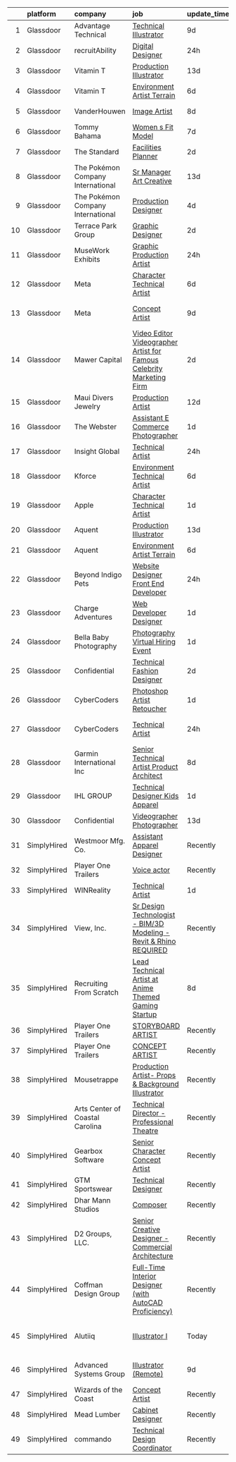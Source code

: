 

|    | platform    | company                           | job                                                                                                                                                                                                                                                                                                                                                                                                                                                                                                                                                                                                                                                                                                                                                                                                                                                                                                                                                                                                                                                                                                                                                                                                                                                                                                                                                                                                                                                            | update_time   | location                       |
|---:|:------------|:----------------------------------|:---------------------------------------------------------------------------------------------------------------------------------------------------------------------------------------------------------------------------------------------------------------------------------------------------------------------------------------------------------------------------------------------------------------------------------------------------------------------------------------------------------------------------------------------------------------------------------------------------------------------------------------------------------------------------------------------------------------------------------------------------------------------------------------------------------------------------------------------------------------------------------------------------------------------------------------------------------------------------------------------------------------------------------------------------------------------------------------------------------------------------------------------------------------------------------------------------------------------------------------------------------------------------------------------------------------------------------------------------------------------------------------------------------------------------------------------------------------|:--------------|:-------------------------------|
|  1 | Glassdoor   | Advantage Technical               | [Technical Illustrator](https://www.glassdoor.com/partner/jobListing.htm?pos=115&ao=1110586&s=58&guid=00000182afb9c750b3ccd17487e01146&src=GD_JOB_AD&t=SR&vt=w&ea=1&cs=1_1db2a147&cb=1660805564720&jobListingId=1008060519712&cpc=7AD1D84939BBEEF3&jrtk=3-0-1ganrjhrlkujn801-1ganrjhs2g2d7800-92a35f20f136349a--6NYlbfkN0CQRQ3eiV4YWjrRS1ho7HVQ9JO8v6Fb3eU0yDOJbdOiEguntuRlpE4-_N6DYLNj-GrLRP5FYL-aNzagPvIYxyRsnB_9dzeqVd7S3AAeM0Tn7lwMIUWEoREOg6C_e6cv3q0cTiXRoZgR9Db9nqC-PcNEtAnvPp3I_DXS4Wt3NklPk7rZOfJDOjOOuHVxsRrsq9XPlp40mOOhkbklLTzjcQkcstO-7Lldijcgcw46KkK2ZqrqcEbQKeUAo33zcctr9TFcMy8FBdH9mSzQ1SzOGxNta9oI5tMWoKgSrBy7ZS811SH8FgW48SLcPfi_yOANrLzdXWmtfKvy-bOYvegSgTaZC4ZF2Wt17KUzb9GZ6r_DHmte1jIbtgqIyvgqFGL0cs9jw0M4G-Xd_vRx7uRJmY_hwcYI0ToYXfFUFDE0ODpAkAiR4__zUj6bTSSmsEI4EYU03bRwjGND0z1waf6SBocnozqwL3x1DUmsAybOrsizpeApSMn_Z5Ftxa7IPv_6ntrY_96IiFwmiprzaFqn-FTEq3tfTxnVc1UlPIpUREvlMttLa8GDnHIRJSpXHdjHF34%3D)                                                                                                                                                                                                                                                                                                                                                                                                                                                                                                                                 | 9d            | Sterling Heights, MI           |
|  2 | Glassdoor   | recruitAbility                    | [Digital Designer](https://www.glassdoor.com/partner/jobListing.htm?pos=124&ao=1110586&s=58&guid=00000182afb9c750b3ccd17487e01146&src=GD_JOB_AD&t=SR&vt=w&ea=1&cs=1_41ce6c7b&cb=1660805564722&jobListingId=1008076562192&cpc=59DEFF8D475298C3&jrtk=3-0-1ganrjhrlkujn801-1ganrjhs2g2d7800-84f7aba4a536d701--6NYlbfkN0CGG9KWCDlpnNsyBDyIiP_Q0811kl3MMa1wmNp0I1WtkTaTZU1gJWaiKEGe9oYuZ3B6YAoH_Bgr2TD3KjgDmiHUOhKiKP4NWpcFQBTraWpSjZqfkSRyLtUPyu-Aqai5mIQd7y0kWZVt_6ww7vSofiA2oQj8SlSMptj0ggTaq51RLEh50rfiPSDOFe5oJ5_cUNwr7GIGDCTvhhkkTb04vTYZjfgjMRBXv8tTlQoON2NyxHhRtPYHa37SHsFHmP9OmcMGyv1QyUFpanZBAyg8UbqKtYUWOIBqdWShKMf7iI7HRM52hVZMrYCR8x1YgKVFlmPWuELJWn0wU07F31O7HIp4JnNY1O1s6PCQPwoFPtirQQ_UaNF4dadTRjIsO6JD0RTAvhssILSFv11QVleowggPzkkfm-nicNGoVIxt9WnAV6qb9aEiSYzqQ7fpEwfxEEkB5BhFjHq4pUBlu96Qylsx3yMpSOChNrOvDqS55w6u0tf9Xse11CZmIqE6dUIS3q2UndQ_54_9iK1gx2oTzYwv)                                                                                                                                                                                                                                                                                                                                                                                                                                                                                                                                                                                    | 24h           | Leander, TX                    |
|  3 | Glassdoor   | Vitamin T                         | [Production Illustrator](https://www.glassdoor.com/partner/jobListing.htm?pos=130&ao=1110586&s=58&guid=00000182afb9c750b3ccd17487e01146&src=GD_JOB_AD&t=SR&vt=w&cs=1_1ffa5fdd&cb=1660805564722&jobListingId=1008053885818&cpc=47CFDC01B3F81FAC&jrtk=3-0-1ganrjhrlkujn801-1ganrjhs2g2d7800-1215b7c26f4f83ad--6NYlbfkN0DMrcEu7yrtATojKJA7cEzGQ3FdRGWLh0CZQInL4ECGI6k5tN82kdM0cJmh4vC7GgjYaxcGHa2DUeUKrUAteO5nIAh7vvbOy8ai-o2owrvbfBC6SB_xq24cMV1SaVM7IfE_ERDpkMd-kcqJXeNjyIlmvkIC3aT2ux2BAF0ywDllE4R97B690mWioYBNvtjcp5q3bcInb5S1fdKgUJcXPRXMioUWYJTLhqoB_zIIru8EE7M1Nm3elWqX4qUS04jHEKIU3EuM9Wcn6UYUwQaRCPyECWOSP-N7LqYTfjxdu-8qPOusTGFMSFJL-7v7O8HrGH9I9dxFIwFYwGGC0wqvEiH7GKAlf4G8iVHSkzE8g1dS8VG7vmDnp1C9LhqiZp80j4XA_CVTj1y-Yg_IaJJb9fIpOhfnD78nv1RgP7zZpWFQUq-b27Uj-qLKsHE2LneAWmTdOcqgAIyzYHxZ0Il7DMMG-JmsbZTE8n14ZijS9un1Gg%3D%3D)                                                                                                                                                                                                                                                                                                                                                                                                                                                                                                                                                                                                                       | 13d           | Austin, TX                     |
|  4 | Glassdoor   | Vitamin T                         | [Environment Artist   Terrain](https://www.glassdoor.com/partner/jobListing.htm?pos=125&ao=1110586&s=58&guid=00000182afb9c750b3ccd17487e01146&src=GD_JOB_AD&t=SR&vt=w&cs=1_9cd393dc&cb=1660805564721&jobListingId=1008067438893&cpc=334ABAF5D42DC775&jrtk=3-0-1ganrjhrlkujn801-1ganrjhs2g2d7800-1090fef158fb57f1--6NYlbfkN0DMrcEu7yrtATojKJA7cEzGQ3FdRGWLh0CZQInL4ECGI6k5tN82kdM0OKoro5eXmjqX99AmRX3YwwRezbncztIBG92GImVMhF0kLuE6Iz9nbEFYtMGP5IiK8CTKIKL5VmRMXC5gGZw09IRX0wHpNADziMQatDBCwmzHXyYdU8aQ5hwM_NAmFuX4xvF1-GAL9aWlCEpvPNqrdF5F4N0IIsPXgUJoKoCmKczEQn9Ed6HQxC6Q1rOmsh9_jyo_OTsKqdkqB3ZDXV86JG43m9C0aC2-uD_JLMMa8w0gXPA_vUfmfGx8oTxYIGS6C8FfKm9eUoS3NVU9WyDgV5xFwWLefd2oxG3aannuyzqwC2t3aPbx4Gw79H3S2ivLglf5vgdOgEJy0fz2uBaVRk5dj47wKp0UG2-R8LONphSq1C1UobHgrC8qyG2ZpKYxcHOiEYkgDYFIWRfffX83Xw7mg_D45ymqVufVkl05KCs%3D)                                                                                                                                                                                                                                                                                                                                                                                                                                                                                                                                                                                                                               | 6d            | Remote                         |
|  5 | Glassdoor   | VanderHouwen                      | [Image Artist](https://www.glassdoor.com/partner/jobListing.htm?pos=128&ao=1110586&s=58&guid=00000182afb9c750b3ccd17487e01146&src=GD_JOB_AD&t=SR&vt=w&ea=1&cs=1_19440cf3&cb=1660805564722&jobListingId=1008063541301&cpc=AC285F3A3ECA6BB0&jrtk=3-0-1ganrjhrlkujn801-1ganrjhs2g2d7800-44ae0a4fbbd41e73--6NYlbfkN0DwTFf1i8tHxx5w6n6Gg6g51G1v2moTctKTWRheSvOoBGoYbE61eXaI4p99TMVe5-Yx3QNbUfuByV1ln80uuMozBmYU69iiyMjPcC1KxlYCv165LxjaZAepi6fVCyyhQ86_ltv3q2XZSJkGepgNHRKU40Yl3-bNcszTtaTb_jhKeymm2vIbwUGyEzfFe0D2spKTXe99cmLI_pOAsCx2dUrDiD1t-c5n-RP1Yh4zu0Nu-U0yNDcMZCPIfuh4qKKvBeP1WA6F8BG_ael9Rt-Cbb02qDqKgGx317PJs4wf4DjE_vp0ZuuH6_dGpz4jwStBHVLL5A2_GOCI4xKqMIl6VEQ4Th5gSYibFBjJ2Nh9s71ek3HrFH26Cv6vPygkw8jlk-F6sDmy2jWdhsKlQ6qS7v-ZmE-eoQrXg8Mk4oTpg5lyL9YwlqsdHWMzffDpbemzM0o_vRmBN9mibug47k-udEYtUvHs-KaBv958S7M-7IKnh11ynDymWQ7bHIUblmYrT14%3D)                                                                                                                                                                                                                                                                                                                                                                                                                                                                                                                                                                                                          | 8d            | Beaverton, OR                  |
|  6 | Glassdoor   | Tommy Bahama                      | [Women s Fit Model](https://www.glassdoor.com/partner/jobListing.htm?pos=113&ao=1110586&s=58&guid=00000182afb9c750b3ccd17487e01146&src=GD_JOB_AD&t=SR&vt=w&ea=1&cs=1_784b74a6&cb=1660805564720&jobListingId=1008065043201&cpc=6FC5BA77C9A4CD78&jrtk=3-0-1ganrjhrlkujn801-1ganrjhs2g2d7800-992f4c63e4e2a3a1--6NYlbfkN0D_0J8LWFla8zJ9doFfAnwErLHU3tLe83KczdaS8_YNc_tlmaTt2yrTJuwPhTklODtQl3l_rnZOabu1xA8SddLe8CXEM-el93fo0f6ZDpKfei5md46jKP353nxpTZI8ZGXB1bA8Arr2diOuSwNFNnj9r-6WER9DDtcI-q_gT0DuKnQ4ER9LXEsFOgd7vf-e07a8hCk2dqPIqJEBlIfnitbugFR7Hdb1Hv9wADwVKVcYdoj8HfKSO-HIVuNjZHCugkogsh5KL0DdkPsZ0GfYxFO40sBpbKvs6j4OaLIBHsiKW-bo_99DhEYjw6Kkrw50UnfEXTPuCvkxa9KOk6fANvPmfPCvuexEOZdzKdwAEJEGC_GiyIrpO3wtraDlw88ksrgcxv25cKLUjPdyytuD2HTVxFCNFIv2eGUHPHeVUa5EpX948rzMj02MjeLg5a4MWVK1n7FjYkM57uA1hejLuSQS9JWuakDUFZ4A9NSO5OiAGOhaQynvIZwolLViQeKXN-Y%3D)                                                                                                                                                                                                                                                                                                                                                                                                                                                                                                                                                                                                     | 7d            | Seattle, WA                    |
|  7 | Glassdoor   | The Standard                      | [Facilities Planner](https://www.glassdoor.com/partner/jobListing.htm?pos=122&ao=1110586&s=58&guid=00000182afb9c750b3ccd17487e01146&src=GD_JOB_AD&t=SR&vt=w&cs=1_c8861b61&cb=1660805564721&jobListingId=1008071906824&cpc=D2F1DE17EE1F43B9&jrtk=3-0-1ganrjhrlkujn801-1ganrjhs2g2d7800-f2eed2734ce5ce77--6NYlbfkN0ByLrdjA5q4Tza4N3tDxVF--PWorpYbC7e2eiK_E0Dvo2DuiM1bW3sLPtDzOsNkQzmcXmP9PV0KMOGSTrhgZeR04ZKWPzVgzMT40C74Br1Swe4NTfB6WfM4iAyMxPBEnDs4k0P5JIHGu_TIQHm7ajPefs5JiXKdyOGf1bilICxH32jHCk3srJeZurEs_4KdSZ9WzGSY7lmamLQV0bF0HAAS0PqpSwvWFbivURxMbSIPk_SHkudyBkCgoVqxuzoFuiJlk8Cozd7Xn0RYZmib6t9gxDp9TQEHgjrrF2OFJvG1wYnUNTSFwxkjbyFHFvi1Q2uMevF8ngxLet69rxw9sdVCiWJYPNNA8OqXhlXIiprK0u-Z5YQmk1Oo7zzn70GSQrXv477yEEZfPDwwtDlO-hjxmICHghnz6vaPeP6AQI46soPMDOAmrZbkmf9r-b8xIOQEka9Tl1PW7YViMB1-bCclGsoNdh2NHCRUnLj1mpilRzFhaJP19nSwhTyIfrL94t2D0nkHfJFowlRFB9wwQvcfVdnWLRil3j4XDqQpwB3F3w%3D%3D)                                                                                                                                                                                                                                                                                                                                                                                                                                                                                                                                                           | 2d            | Portland, OR                   |
|  8 | Glassdoor   | The Pokémon Company International | [Sr  Manager  Art   Creative](https://www.glassdoor.com/partner/jobListing.htm?pos=119&ao=1110586&s=58&guid=00000182afb9c750b3ccd17487e01146&src=GD_JOB_AD&t=SR&vt=w&cs=1_0dc69937&cb=1660805564721&jobListingId=1008053770742&cpc=0FE1F5EA2BC84A01&jrtk=3-0-1ganrjhrlkujn801-1ganrjhs2g2d7800-579e1f21924cc107--6NYlbfkN0CsgUO0V2fSZxJANSxJiftVXeq1wpG4BxYFHzXoW0hPJnnKXvOitF3aOGGKDfgwzkQdk2jlmXp09wnn9CnnJb2WVP4ytZ9SPtf_VdGPE3FDa6oTvbYjF2CJamC3aezTsVi75tMGDDynbx_NBcInGV_KpJBkZjS89MSN3wDJN_cQdh7VJXH1k-BGeiNickPnC27G1SIHIYJPZ6IDVoo9Cz12E3eJhnKbSBnrZRbo3COqTGsT1pOzzTiZLJFt-k-NxqgJ0p3uziHVGRRe_UeWtMMOJ9CuLrGEZj9fGrJpdZ8o-S4ZNssIA_WAs3Lbq2_3cH6tqk5AsMmWqLqgSCNv7RG6J7ozJ5wb36HJFhbLvAfIJOXCbHkR5UlpIQg3tFYNQmdowZKXsgs3KC0k4GeVLI2TV9XQJNgitfK_C_fSQUbDUM7Saozq6mb78tljRg6LXLuNxf2n0Sg_rqBn5MiOE5WQ1Y_Xv_v47nhbHX7G4IAUj6BmBu-c6ywW7SF2c9yp22fftcjQR_OBBQX8n-hRQvuPCWoKRZkfUa8mWPZ5bVVtyAYocHMyW7B7x0mnmxnNzKcKCBsOaOBRQ_nvseB2TkQjoOqxw9PMcNzbmT_eXcHGzSQKRD9YdvtipyKK8_Emy8ho-B4F3OTcrmEGh3z8lJxUoRLnuhC3gyMB9DSEd4nNh6yBQKYt2SLDYHT6fpFaL9ZDGUyD3YmWs5qcyF5jWc3wUeqYIcAdcMScWWXy_Egz9O7qI6qn8mFTEbyRB6alz1q3BHl7dpqQ74zpqXOL7IYJv1P0R5r42RyjYQMRMAT6WCpDAUiReI_H8kgch6BmEGjMaukBiGwN9jd20dsPlFabakiJA3m_e5YfoNIWDK0__fJSTWmE2mXVWsi68xdOlGGepFeHOuBhrgQpzUzUB4qdMHfZIP8h7Usl9EJrcPfiHg%3D%3D)                                                                                                                                                  | 13d           | Seattle, WA                    |
|  9 | Glassdoor   | The Pokémon Company International | [Production Designer](https://www.glassdoor.com/partner/jobListing.htm?pos=114&ao=1110586&s=58&guid=00000182afb9c750b3ccd17487e01146&src=GD_JOB_AD&t=SR&vt=w&cs=1_02f58206&cb=1660805564720&jobListingId=1008069960134&cpc=217C45A42544DB93&jrtk=3-0-1ganrjhrlkujn801-1ganrjhs2g2d7800-e5e687c9b2ad3558--6NYlbfkN0CsgUO0V2fSZxJANSxJiftVXeq1wpG4BxYFHzXoW0hPJnnKXvOitF3aOGGKDfgwzkQXfuzfYXf1HzZcb7z9mKbsvYnEbfDZHwgGJcc1YbVrdzQGFgE31k_A2_4dDi0_w_MrMdUcTCi9PGa69Oj9Ff3faJDdlEsYznhuSZVbQdzdCwa8IrqKuyRFWVjXh0dd32bf0wH6mVnDkOWYso2-aPP9nrJQJ-sAHpud8JFW0Bvz1HPbZu1Ec-VwhL-Lf0tIAryETKvcO0eS4SxHjzcuhzRIni6_QSQMAsC15nLj9LSgMk-B9UGAkpw2e7AhLa5v86ARAl2PsJlNXzDj1cOmKD6e-SqKHzncxY-83vBGO5gND2mTdA5j5BePzGuQndL3xoWCWpakIHr9VD0PM_4sK4htD4hN-UB3dvanI9ReM45MJ6iI9Xgqp001WXBsDS_vCB1t6LSBSt4dHeijZ14oBNmMqSDlag8wpwd-pc3Yo7kB8aI-wZkWQyP5c8I9WBrzeG1tdQVzOwwsLbjQthxhMP3kn3HLMfUxH17069-2zcPvxc5ir3dvfkh4yXhBjXgxI3DjGJY1h0gkciMnq9vnOU0KYBsLe8mNK5pmjwlfZp5U6AJ1r0qFdPJnzJUZ0e1uukaOVcq0ul00kxa2ENLfYybthP61W7AESSNFSs4-9KFBzA32YmCpgxmgUh4mLUpncOU2mqs82uEtId9eYAWJJNLrkFTmadvielbGfqKOdNKnBek780w_JM9yO9iVTLODTKSUBedkIkroYn8AOsD-mNLZRDYLOiVzU8lPF-nZprw2e-g1x3lu3FRLFOJAsDRRWR0Kwbm4oRiX_bSX5pB94rvmq8FNrVQDjnoxlI6J1QzlSJACR73qxVoVBSSA2dWN6ony8K7gmq3jws5JUE-MDyFgqt8IjLCKxf06sQoeiPr8vw%3D%3D)                                                                                                                                                          | 4d            | Seattle, WA                    |
| 10 | Glassdoor   | Terrace Park Group                | [Graphic Designer](https://www.glassdoor.com/partner/jobListing.htm?pos=107&ao=1110586&s=58&guid=00000182afb9c750b3ccd17487e01146&src=GD_JOB_AD&t=SR&vt=w&ea=1&cs=1_732e38a1&cb=1660805564719&jobListingId=1008071771163&cpc=C891152315FA1AD8&jrtk=3-0-1ganrjhrlkujn801-1ganrjhs2g2d7800-1d00a75cd6ac082a--6NYlbfkN0Bo_CM2a8GgFIiw_-9fb5ug3xmG_MFCzpxBl7ntROtVZTUTxHtYlRzz3lw_bP8ctj5GdDi05X6UjoVBm9mDJGIGWdcVjIqK8pDDmJmd-nspBUEUl_wy8LI9qwPmmidA7fEAc2HS7zcIM2VU1Lo_Z70hDIeXVdpCHNHoxpNIJTTu-2WsIY3EVyCX3PRbQ8PWsN_77zJHx276qDqCC18u52fr_XJ0FgCAqp3zhKsC7HqmDlZ8d6UcFEP5Wv53_IALrZIWbP0OsXJJXqtbTsGg0cDCeffhY9PnTMjXKa04UwaBSOyaqZpa9BAvmz91KGM4wJKMFNch0Uot0UGG3V4PSnnl3j5n8vpCjKuocvTqRYJ-TdXdvc7CnyAcDW-Xo0yjU47Ao3lV-ZLihewPhBRLjHszYR50wxf0EAZtqfIC_8_0Sl99TnMiMMmKVvd-igB-AFXzKLn1WItDRLEixh3kI6gptHcwI2a9055kPrCaqJhp_aPFrlgR4nbc)                                                                                                                                                                                                                                                                                                                                                                                                                                                                                                                                                                                                                    | 2d            | Remote                         |
| 11 | Glassdoor   | MuseWork Exhibits                 | [Graphic Production Artist](https://www.glassdoor.com/partner/jobListing.htm?pos=117&ao=1110586&s=58&guid=00000182afb9c750b3ccd17487e01146&src=GD_JOB_AD&t=SR&vt=w&ea=1&cs=1_65658c16&cb=1660805564721&jobListingId=1008076709473&cpc=32EE424DE2B657EB&jrtk=3-0-1ganrjhrlkujn801-1ganrjhs2g2d7800-f96a2cd4fb90d56d--6NYlbfkN0A88_J8diRoR40SecvWGzcTn95As47YER-7r2OAdsjVnjXRd904aD2oemUfw9FGo8jy9NymnMmS9G1ekduSoOkbDxusoUe6e16lO-r-TiRmq1vA4zKQYYE60iFhA0VOkaPwBGVlZ1anvFPIICRi9dfS6zCY9UFH5QglLgznx55Z_5vF8XntUV7irkUpxgaQHTtbfnIZMtMZTtuw0PnULlmglQpqF4rq5ukON12vQd5hvXEJzuDLJbDFjWs4glwNmbFgHvmHJffPcFATSS7947mttrOqKkosy1Txw0D2kqviQ5VoiNX1PkWB5xMmBDwou54N01-wzF9NtAZCGu3HYhgiRaeT7gWCGHgA5CKyto5lRO4lQ3OwaX2F9o9R3tRi8D6KYFqoYZyrocumgma2wzLXWdecz-mN4fXEJQQOa-gNXk6MZ2SxPxAYOtRQyaYr6lsc-WtGo5QDOFnBw729dGR9NbRxNtxiK03Cs6kAsTMvcFYKSR0eKqZqDgKxQ40j1SU%3D)                                                                                                                                                                                                                                                                                                                                                                                                                                                                                                                                                                                             | 24h           | Texas                          |
| 12 | Glassdoor   | Meta                              | [Character Technical Artist](https://www.glassdoor.com/partner/jobListing.htm?pos=104&ao=1110586&s=58&guid=00000182afb9c750b3ccd17487e01146&src=GD_JOB_AD&t=SR&vt=w&cs=1_398d4859&cb=1660805564718&jobListingId=1008066993513&cpc=AF770993EC679D41&jrtk=3-0-1ganrjhrlkujn801-1ganrjhs2g2d7800-d306c55ca6450a77--6NYlbfkN0DYl4UJW4r1Vl7FEn6T9F-rD9lpC-0oMJVSiWjK_MGUd8e8cHXcpv6KPyjLHZEfqkUe-DEG5DLncab8lTR2xrbJ_F6-Chg3xcmDcMXQ3tCBZoZoFxcfWCwkaKTyIbxzx-21vrruHEaj4lpqsqFUr_zzg2VbQbxKslLzFyM4mn7ZCMPLcXTJ5yoqgP2iWyOwvgoQm1DLeahYcTb3YzCDbSLoBmhCSekzxAKSZEwXwbHbZu-d0cgHoIisAPWFpXQ576JHvi6k_V0fe0CG44ko3qT0JzAroMa5Exn60dVhhhh2KVH_f1FfZTo6--3hR7FqCNtpKG7aR6l1CIqPt8ze5wZsB3jLXY0S0kUh0-c-GsJGY-ECzvMGJwu73IftKfKxAR9STNMkhydWqHoZQTlgsTTee0zPNYhc42ip7Wrpi-_Yz1XVS2u7vwq_pyRPepEfRLk5BW9h8uV2n5C1wv2WnbBtk_JmeXI3JQ63LZPVymvNvdA60w8HGiz4sZeiu1y8mQlBZtDyfhBU-Ao3ebcmshp6k8w1Q24veHcU7Z2pa3NE9LuukOqo061cK6SZrcg1QzwPILhSSw84v_jInVt8TcIw3-4p0cxgG1buykJ-rMZKnw1muPQkXi4TYbj5v8GpvZYNV_th-j6klmU97_w4dqUEL6UkhUlx-JxEASqXnRsGCNkGuRL4zBtkrqWO6Y2efxODLUIvcEISU5u4Wyzsz7aBSlCq37n7YE_p99oyuM5G2irua2DgWzZXq8-gipuCCWWnacDQfYCXw7i97mOKgLoR7g9cL7PVJhfeNXu7SMfZI7YgC4VQgHNoRnlUifFtpWENJfUyQqlzgkAfGlofia4KbJB_7ICLNG0tGInRhuyD2IdZNqZQJ5Gegc5va4fJtyYzqcagYRxQRIixJVlpfsr1es4nJeS_BvDKHUMPF01m6xHURcIH1kbYXBHo9enPoyAGb67t0lKSGRir3dP4OIa6tstjrGrNyH-XpUl-KFDEZ-tFXD9fOOFbA2EYwTggKCmXPBhjcoLjnUC6izz7ekWmnDaqcEXYmSR-vh6fvDJo493_hrN4A7hPJRUK-aynI8A%3D) | 6d            | Burlingame, CA                 |
| 13 | Glassdoor   | Meta                              | [Concept Artist](https://www.glassdoor.com/partner/jobListing.htm?pos=105&ao=1110586&s=58&guid=00000182afb9c750b3ccd17487e01146&src=GD_JOB_AD&t=SR&vt=w&cs=1_86fcf20a&cb=1660805564718&jobListingId=1008061777888&cpc=6BF42D0955AE9A34&jrtk=3-0-1ganrjhrlkujn801-1ganrjhs2g2d7800-aae3ad01ed4ed6c2--6NYlbfkN0DYl4UJW4r1Vl7FEn6T9F-rD9lpC-0oMJVSiWjK_MGUd8e8cHXcpv6KPyjLHZEfqkVDT8BL02zSvLZZTGN7knFSMSI-jZygp_OG9zh7QPZvCAHiOFcDtVur7VmYunLCuUizArhW-Et_9v3iEo7sq0y7XM0uGKJmfMxSC1vo-MEAIv1D6PV1m4Kuxsoh2-6-6XXZC-2h9YuqT6dP6canFoaUbUhiA5PTcO7cWGeiaxylTbqPxZy7bmhH_9OqbrV3E_l4N4VksRCebgMKAuYL6K0HNLZmtQ1ns86401aVuaMC113s6jkg3vggyqEkQw581oyaKrQHKh32rficlgtEepK369vj1DqWVZMNN-mDQ_y5aQnkg5dNh4lrjs1IDg2hUK6gep-Lr6YoAQ0MDQKxwj2CeErqQtrwlcDG3dwOx0sVjTe1y4HK3jjG3BvnRXd8vDM7d35O5k7INvE4hcgtkpJhQ0qJk4yXekWJ69deasa_CWydo4O_-6BMUY33i_SbvxYLbYPxuKY9Kf4CT7kdWwhFSf5yw6dVGo-bsRgLSPzYwVPHt5tcn-Itdm48pHXgYrM0NNIsNVO3MRALG_hq8ep2SSHTYdsjgxwZO0YcDpjXSVsvhYuCSnA2Dzq68xkK8Z-DVrWBkiCti8OsB8eWU6e5Ddqzw6a5mKeF7nFCA81gSoktdsZNHW-HyLlpbWN3vfKOVkhVXKpUmnHSQiTcFcWkM1AOwKaJiQ7Ox6QcunfvQBmPNwGhBOQaBUZ3jzfHS0bt8MCmNRg5iuoGxG1b949SpZuI-nv-I7aToAGZNhjrq8_fbtQ8agp5uzaIsxsR0Hj6DQ-lKdukiGBbicZDMVVg9BmAAJuFi2b5bhb89uW0xZU-fxsszmKgRRiQ4LG0RWm79MSKPRU7uFsaaMuL4kM3oXzhk0h29j1_oeyMPCDFwFLVPEEpofLCCz6dAwmq7U3Q8bAAcku7iD5fk8N-DMdpz6OTD3rlRXOPU1TlA17Tq0FbZKElPpnuR-PF5sC-_V5JWHPigInJmxXms88cjfCubxZhlj0C9GAS2r73AMLIVUS1PWLKYWjXiR9K-5SFr00%3D)             | 9d            | Los Angeles, CA                |
| 14 | Glassdoor   | Mawer Capital                     | [Video Editor Videographer Artist for Famous Celebrity Marketing Firm](https://www.glassdoor.com/partner/jobListing.htm?pos=108&ao=1110586&s=58&guid=00000182afb9c750b3ccd17487e01146&src=GD_JOB_AD&t=SR&vt=w&ea=1&cs=1_71b45e92&cb=1660805564719&jobListingId=1008071919681&cpc=59DF70BB7E75A6DF&jrtk=3-0-1ganrjhrlkujn801-1ganrjhs2g2d7800-1a591940d3df49d9--6NYlbfkN0BzyIYrTMR_AjNKh_kvAG8N613gtHPANQ3sdLTkrtBd-8IxFHTpUolt1UvZAF3IziS4BO6fXud_cYzu_EYARRyGktpuF9Eplsz6x9pJ9QU-pEVadEMagGO_Jq8tYmK_PErCapjFAukYU_12Hm3dp0Jw-SLjbcpO6Km842RJYvwUGqxg1unyzwYIAEI18BjuZxAIWBI9mDM_s13g8JZbm9VBGKETYKjnKDgh2et9uT99JSXnFh_6KqahHlk2SYQNmvVBO66L1Pk9ryKMvhlOi8lnzhsBn8PDLjFV8k6LKhVt8XuMXOWJN37tZX2fOlCYwc65mbtskLWC2XT9qr39d7EK9EaR1DWa4yyybCS3zfO-agPtMtk6N8BCasIDM2lq7drLb8RxJmjldVBpD8RPAg9r0DOWtFoV8uRoClvWasJNcFS1KZY4wTDzkNBWDfDp9ZRVYr3CnHgz84MJ4FU-x7WtaiKoxgN9mU4H775ng3G1zkUfqq-S_LKtIBfyQsBk8qsApbSHZx21HEq2JyAANYs7YNeQnS1sJPdHPw-PF44uBYsR7_fXkfTJoXGSHoUuLlg%3D)                                                                                                                                                                                                                                                                                                                                                                                                                                                                                  | 2d            | Clearwater, FL                 |
| 15 | Glassdoor   | Maui Divers Jewelry               | [Production Artist](https://www.glassdoor.com/partner/jobListing.htm?pos=102&ao=1110586&s=58&guid=00000182afb9c750b3ccd17487e01146&src=GD_JOB_AD&t=SR&vt=w&ea=1&cs=1_898bb69d&cb=1660805564716&jobListingId=1008056371744&cpc=19A63F97CDAE9B19&jrtk=3-0-1ganrjhrlkujn801-1ganrjhs2g2d7800-5f08238f0c9ff19c--6NYlbfkN0A953Z9EfJZc5Z9y7Wb0NkuJO-5BBnqXCJSieP3bN3oT5cRpDl76lWgrZqEgK99y5R4Y1dz-fw5McZpu3nbF7hrywr9p_hgBfMam4jZmFUWHHtTE9MbGbcu7nn94A6SiXWfazGmLdQC-gE-06tMFlS7ptbDgb5ircsCJaTQhZT1qis67IXYSAabKUdht7j1C7Hskz3PNBnc6Bgi7WXjXSKC998CCT4jsmxZSstJmJOgErxIvTCcOf9lD41lGZ30TBsDVCtwHud6hknRdG_szhjZ8hea_BI9ZvfzD8eokqCNr1xLlzwGs_wUAaSMU6SLsTW56tu1QNbqH7Aod120US4qe8mG8ZiBtmfopCtQAjInDiE-MX_NtqqXv0DJGcU-FUhQ-2-Old6Pz6XFV9FzUqPcghVs5rxBfrbzO0tOopKzr-EexNxLNkgjgGGPIvHryvFzv6F-8xbkNprzmc2zG09OpZV2Za7ULS2vHZ0Sfr9T9crgEQeknGVH5NJrKi4Shto%3D)                                                                                                                                                                                                                                                                                                                                                                                                                                                                                                                                                                                                     | 12d           | Honolulu, HI                   |
| 16 | Glassdoor   | The Webster                       | [Assistant E Commerce Photographer](https://www.glassdoor.com/partner/jobListing.htm?pos=121&ao=1110586&s=58&guid=00000182afb9c750b3ccd17487e01146&src=GD_JOB_AD&t=SR&vt=w&ea=1&cs=1_884f52cd&cb=1660805564721&jobListingId=1008073948328&cpc=9DC6E4D8324653EE&jrtk=3-0-1ganrjhrlkujn801-1ganrjhs2g2d7800-66d60c84664cdf7b--6NYlbfkN0CeRzdN-G9INfOu4nJEfVGR8XMceB-prT3_HESc3sqHNnefCkPUnKuQT1UZwE0SturF9ygMHzlBf8OkOlB_-Piv7hyK6Id0jZMfSCtWPfNsclmniVkZ9LwHGWiPV91UfZN6DklPhpnLrLbEj1ue6WoB8UQSNjcrVXcKFBufwqTchivtmFjM3cYppL0x4nZBW8jSca4PAczlvnIqHIh6GKfwOWqG01lk1WnPv084NSCw-ANRpeAnunFo_7j7huuoqBpm77eGEhAnXZuJ_G1-_8Ma0mHvaF257oVkDocdHENLfdoPtnpkDoHYSk7DK125aqe0oXWuesoO-Y-dDJ0gBnziRK3JiyUFZSL8iV4IDCI1I2FkHKtEx-twL3CaLFfwtFbND_JuxVZrYbUA7z_as_hHzYstNsgNAlun7rhLu2eRxppcyi1Mf05lCKIz-8wE6tL1WpaiWXCcnj3BLqaLzMEGEmwROrWIv73RsZgi4fZnEoS6wJ45OiINryfNXkkuwyQXgov12wiwhw%3D%3D)                                                                                                                                                                                                                                                                                                                                                                                                                                                                                                                                                                       | 1d            | Secaucus, NJ                   |
| 17 | Glassdoor   | Insight Global                    | [Technical Artist](https://www.glassdoor.com/partner/jobListing.htm?pos=109&ao=1110586&s=58&guid=00000182afb9c750b3ccd17487e01146&src=GD_JOB_AD&t=SR&vt=w&ea=1&cs=1_61552c93&cb=1660805564719&jobListingId=1008077018487&cpc=A65DF3A704A48F9B&jrtk=3-0-1ganrjhrlkujn801-1ganrjhs2g2d7800-da5344e5a4cf64ae--6NYlbfkN0BKkHZu3wF05EeDimN_p6sYpKCMArvwa95YdH7UpkaBCuXZAtggzO9lGKJZ-EjBDGHGwLpcQTFT2tLprgsOxhMxEnrRePMwcyD1cAFv42EVNrMJ1YbB40cbj0SA_C9MLjlIISx08jkEc_NnzchAHBB1RWW890MmA-SheKYz6UsFAOi9xs772mywz9X4VlMB_5LtlGyvwHSXk2oNmQ4WuuXXjrgoeQgc0wHVKWw-0Y8DMPEIUmDI3Xu07DHv8DEYjS0sGVfiEnjCv_bsPJ6g0pGzkuEqj1xhFzIDjNLbzBzMO-w3PxzyLq6qx3AVyMyiOwZHkfGhRnaUGhXYpSXtalC16eNp1v9v9UO5Nib-kqXzJLTLv79dTCadDUZfkm2v0G_wbKhfRicRBJYa_wODZJg7ZQYj422z5lZaAXWQZSt3FGvTn4dntdoy3Ojm_c7Gsznt5FhZZA9ZuaMYyD1v7fgkO9TT2ZZzs2grmNGm8VShKpT3SpM2ITh0NCB4mINXVqnfubuoP4TTCg%3D%3D)                                                                                                                                                                                                                                                                                                                                                                                                                                                                                                                                                                                        | 24h           | Remote                         |
| 18 | Glassdoor   | Kforce                            | [Environment Technical Artist](https://www.glassdoor.com/partner/jobListing.htm?pos=129&ao=1110586&s=58&guid=00000182afb9c750b3ccd17487e01146&src=GD_JOB_AD&t=SR&vt=w&cs=1_fea5fa74&cb=1660805564722&jobListingId=1008067190556&cpc=334ABAF5D42DC775&jrtk=3-0-1ganrjhrlkujn801-1ganrjhs2g2d7800-895d8efd57c265d2--6NYlbfkN0C5IatSLh_Ak1q39eQQoPIxD737RW9NeiYGvIRXkrLjEBkC4LI6KweFWWPiS1PvvlypGpx18bYBeoUqEetnquHIUgcuQSnzo7i-pjw3UUDvAsLg2WIk1P0I4FEM8pytCKcKY3gNhMUiOMsjAL4RmDoAHDMWmgmvRFKaVhCImvudNeGeYhhIbKU8tmA5ErF6slivN49MTUKimMKOkjdsUj2a5qQU0ix5qwt0qa29Ck0T4Z6KmcEiVjpgxeGa-7KAYaZPv9TCkTn9vqHdI59gbjragpibhRWs-c-pp4zn8W8bTvMkPl6dysFsFIgP3RJ_ehzrLKCsEUlGGM6Xq0u6RkXCdjjTdxWX4kpp2QnIsh6iwkJT-UVt_8ywvCAcE5gZyXP1vYiBxZRnyU0FMyD_KxNmbvlh0TIrUHsOj1t5Fxq_KsTEqSW-A5u8f-TzchrP817kOUApVE5G911rqRU_xFwuqcAiZOTuAiFFshbVEMAQ3m5bcKyAoCgQCSDsDGE6YIDeNaWpjRRVeLtHuEbNTBN_tFu8G_9A6odkBaNbir54odbh0kQ1IQqfSvCmdWa0AeAqF_Fy-rGmF9ITURqAQCtKA6idF2_LN3I%3D)                                                                                                                                                                                                                                                                                                                                                                                                                                                                                               | 6d            | Redmond, WA                    |
| 19 | Glassdoor   | Apple                             | [Character Technical Artist](https://www.glassdoor.com/partner/jobListing.htm?pos=111&ao=1110586&s=58&guid=00000182afb9c750b3ccd17487e01146&src=GD_JOB_AD&t=SR&vt=w&cs=1_6972d003&cb=1660805564719&jobListingId=1008075187232&cpc=F41FEAB56D215062&jrtk=3-0-1ganrjhrlkujn801-1ganrjhs2g2d7800-ff807c7c39bf2c16--6NYlbfkN0BvKrLyj5gPmtZO9T8euul8TCxuuKNOtzRJOomxnwSEodTz2Bc-sPZl5OJ9R4TJsNf-e3pXWBtXpjJWleN_B2OsiZxKSP4swV7bGCpBoU2yEtAVWr43dtNLmG41QyKL6Y6iw1EJG-Q9n9oLWIdSarcwQyQ43I6-UlfzDsJVk2s2zFqcJO-Ms1mmOxtkyBa37x70-eO6PjwXSqn8daw-AEKG7I9xx0kabC4xzWjShY43MoFjNur8vdh3yxcny_95ACCUR8Hu_7MvPoS3xzdgsQc4LYw3GpTdQ2mz4de0Zirvvj7Skx1IHZgh40Jqglkh2SCqQFMQBnH5eXaB2GEVci905wxUX51Rv5N_aR1vG32V43hD-ppZhzwQtsyCt5Dg8zfSsqJNZcsk-pANEm7RR2St3MjlKctWHULPmJjVfEnrHkWO-8WsmkGxLlaNyWvbr4XFnEMocSeg6V4Diywr_2tqvgg4rTXR5z_m-CC-exmIJyd4SBUvfIsD-wKqt1W4DXzSFYvB6Tf_HHrJC5buD9gO5kjPhHUUuoisTiYfoAKa_xR-DmuRwyvv3ofYeB-P-NRBmVHqjsHqv8TtORcIwP9mnC2sfJyMzNzAZ7fm617J8jdkYhhqlLC5I9KziSRsEke0eicEnJjf-T31SQoZ04tUFIPc3Af_6OyZBt_yRZC-tq3PWuphFpXZruP9YTbI2wEmu0mAYKkJhmEdLBpqes-3aMyhLohiO_RwiLfoYWXr4C9yS53_-4v-5NB_rvAcvztP2syuGRmUz0WDWDcAKHBOSzjhIRvwsrMm8PvNBQcRqtxSMrWgOFblfXg1xMD8btmc_7VvXQtBBpnNOW8i-bjc2rDI_BrJPeEHgnUDndhQqTbAmJ4AFtX-SKL73ZHCOUdnvfZG2J-6nPyZPhghU2bT4x6cqPCfnWSopnJPwi3hM246Z9zJWmu0TAQ8ssARKDqHmAicGvH4Fw%3D%3D)                                                                                                                   | 1d            | Culver City, CA                |
| 20 | Glassdoor   | Aquent                            | [Production Illustrator](https://www.glassdoor.com/partner/jobListing.htm?pos=127&ao=1110586&s=58&guid=00000182afb9c750b3ccd17487e01146&src=GD_JOB_AD&t=SR&vt=w&cs=1_48f85367&cb=1660805564722&jobListingId=1008054069888&cpc=C4A69CCDBB3B9599&jrtk=3-0-1ganrjhrlkujn801-1ganrjhs2g2d7800-43565356013bfddf--6NYlbfkN0DMrcEu7yrtATojKJA7cEzGQ3FdRGWLh0CZQInL4ECGI9gD0Wolx9R2v-Aex0-GK07dASrBsqEVSg-gj-a-vXbuH20a6DpBGvH2MFQaOW87KGitwr1LxaPi7zgFUjAqoU08pUn-GaZoUrZStamzJ-C_PgvM3cFKA-mh3CQMHJjLmfUUfl1Q347nVaaIcD33RHdFC9m5P6U68lyPbh5dkk8sJvStiiw_tI0Yns5IR0tUf09auts19NcXKcxlhc_Jk8bM8L6tJOA318G5kARFFJ5397tw9ng7_blRnz6cbKPJsQP-2ziF_jBEkgwOXoND-cGRj-LKz7GjJdrJ3YUrsD8Cf5yT_xPTOCfzFh25sbn2x5N27yt1OV8FTo2Nh77FQbkLxAaO3jQUkm50cPixQ4g-MZ2GEYu8q1K0fmJdmTTjoiVEoEtCvokLVmpX3yKQCIyV-LfiIkzGLQ%3D%3D)                                                                                                                                                                                                                                                                                                                                                                                                                                                                                                                                                                                                                                                       | 13d           | Austin, TX                     |
| 21 | Glassdoor   | Aquent                            | [Environment Artist   Terrain](https://www.glassdoor.com/partner/jobListing.htm?pos=126&ao=1110586&s=58&guid=00000182afb9c750b3ccd17487e01146&src=GD_JOB_AD&t=SR&vt=w&cs=1_387e671a&cb=1660805564722&jobListingId=1008067493949&cpc=654405A9B1E0A9F5&jrtk=3-0-1ganrjhrlkujn801-1ganrjhs2g2d7800-1d7e30f58d96cfcf--6NYlbfkN0DMrcEu7yrtATojKJA7cEzGQ3FdRGWLh0CZQInL4ECGI9gD0Wolx9R2EDT7B77c2cRf8Z9snA3WEy7pWtLLpBeGDNqIvW2gPLLVkj-nn12dLBAhDrfMS_OsRepMohQztCeMNMWkFwCkAz2sthirrxOVO6mrCPqS4RGIXDBcBqbZAnqJfn6cqlcMVZNhb957x9sytKRZTuFY_ay2iii6sWJx5_zvAcZHnByfhTaBe_1BUGByoJx0UClU8fDsQMqZwZpbKV9MgtQuoSBiU8l159LjXbwEUOcDJLKYAggrXtlQiTj1C-z5eLFlaewH065daOg-ee_xkQQSUn37QSyZixxQvNBLAZ9eZUhEDgeB2NNA6hRr14CDAzax6L7Wb00JiWusLKbxU7n0SMd0fhe66SX3Fy6Oxoq3pMdRrLx7MPlU8PZItIQiF4Itew0ywiYK68x8mVb036WY0wXq5uNBnXg8uH6qpBHxPeY%3D)                                                                                                                                                                                                                                                                                                                                                                                                                                                                                                                                                                                                                               | 6d            | Remote                         |
| 22 | Glassdoor   | Beyond Indigo Pets                | [Website Designer Front End Developer](https://www.glassdoor.com/partner/jobListing.htm?pos=112&ao=1110586&s=58&guid=00000182afb9c750b3ccd17487e01146&src=GD_JOB_AD&t=SR&vt=w&ea=1&cs=1_3e891d97&cb=1660805564719&jobListingId=1008076708195&cpc=FDA93C03AE7AED37&jrtk=3-0-1ganrjhrlkujn801-1ganrjhs2g2d7800-14dbd9007ceb1fde--6NYlbfkN0BzyIYrTMR_AjNKh_kvAG8N613gtHPANQ3sdLTkrtBd-8IxFHTpUoltH9uXvQhGKEydubxF_2PptqVIf9xrynvekxnpzviR4QsjvA_2iaRIycV5cBvfBmxeFj4ffTR0QBRb4A6EtHxf2cYKGrem-Uh-UBVin7EJTWo0XKDyHp4pwnj3VX3vSeuXTZoKKlZCImJWWY90DPtbZEPKSMiCftzR0kx_VZ82BSX3_mKIkN3dD0mK5-JND16NpPviF5v7v_duhPKFNOEBP7L38aHKwVsTJjIjD2gzkvs4dTT_DjPrCnwn4tq86ue6RD27-_YGm-_QwYYdhxA1T5KjERLsN-QsWTGM9xv7ILE-Bd8ABpdlhY7quANf2w98lZkWXSW2QOBpLo32fcUOwNKTFmLBPeaosz0-YRAdvZ52fSpJ2ai6qpmd6WgItc3ewNLdi-y5h-y2M_U4Pak5wDDJ9d8p6_IXlD1oXbT4WdYvrATaZhmB7KR6c-YvS1wHF48HvF27760%3D)                                                                                                                                                                                                                                                                                                                                                                                                                                                                                                                                                                                  | 24h           | Remote                         |
| 23 | Glassdoor   | Charge Adventures                 | [Web Developer Designer](https://www.glassdoor.com/partner/jobListing.htm?pos=120&ao=1110586&s=58&guid=00000182afb9c750b3ccd17487e01146&src=GD_JOB_AD&t=SR&vt=w&ea=1&cs=1_614ddde5&cb=1660805564721&jobListingId=1008074427277&cpc=C891152315FA1AD8&jrtk=3-0-1ganrjhrlkujn801-1ganrjhs2g2d7800-598799ad1dce566f--6NYlbfkN0DdLn5tXN_RiyJSiFodarGZFJKa8s6F6AK0THPBWp05MQOFQCzoYzZxui_73vG7HJ6GCeva7NUtAorxPqIKMuY89AOwBFmsIklwuhQWp1pCp_nmEqfEcU3A9-VQPuslN_2xOQ8nVI8yYkVMyV8bGY8YT1S2sVnO1qLPziGt2YrOVbqS0OLPai_q7uwP4AcQ0_3NNwGT7A7egjlsRprHiMuRZ1m_lwCieHJuzV4LlJ4hL_lswrVtY2Kgd_VeFxWl5U5F1J87Vr9UwHPnd6im1UsDuPK9I5VRVmFXma3cM176BVIJZJ5ftkRBpBAy-hE2rYB1dUhA0ksIVMujlpwSPLfrE0n1Q6WHpsNNF3xEcXifX6IO1nEpWvOdLGQZq0gyf23wUf3zzV_bEoLk0oCJrUZGo-oTukxV6WKPqReQFfYyez-XoAkOJBU3Zo6QZWqd8oYP4F2k_jRQhKfuCgu8AZxckEnatbLejWcclkqOmfaFsVQ8HozgVySffofbOTucQ6Q%3D)                                                                                                                                                                                                                                                                                                                                                                                                                                                                                                                                                                                                | 1d            | Remote                         |
| 24 | Glassdoor   | Bella Baby Photography            | [Photography Virtual Hiring Event](https://www.glassdoor.com/partner/jobListing.htm?pos=106&ao=1110586&s=58&guid=00000182afb9c750b3ccd17487e01146&src=GD_JOB_AD&t=SR&vt=w&cs=1_42629012&cb=1660805564718&jobListingId=1008074133943&cpc=01657B10174A43CF&jrtk=3-0-1ganrjhrlkujn801-1ganrjhs2g2d7800-1c5ac3692f17e43c--6NYlbfkN0Btxs39KmTzjw_u_hUXcyTcLpNeUj18C2Nw5A7DCW0FWPIovQIH5oyMw3L5IJDyBIn7I1kdaHmFWcaV_E4H0TUWORKPV7fLe1_G-WrM788vqJNKsPI7KFsODvG5ijcVRoHpahSYSjevE7v6yTDZsbxOHKmQXwPSg7togGyKHh-E655Rs5IwWeP-uk3FEBAOfIzWN-W9bXpQK6p1eHjRI6_BLkJwcJEKXFvDqxA1NezhKoXDA96DWUCpfvXi3gxc_uaJA-RyrXIaCzMT_Vc58jq3_36oCWhMOajwaEyxhT5xCBqIBph2JOmzhkaF6s3RmNZ0uGnbp6jxgnxA5RkSa8bg_qZLdSDj5QilU5LNxSNL75HR1o5iKGvt3i_Wz9Pc5samGNY6iSpL2YCBMJDZmSM7zs7spRWjnXyzY42GGxIewzSm8G-QT0SaaaUgdZ_DjOVbfn9k0Iy2I6GIEqDRgY1_jL6lov9LmVSqB72kG59Xi61G3Fxn1RmkXvNr26G3WXNaAzayrHi7C32aPDcPyv0pXajL7qZqtSOGXYmWME-u72KxCfusOmVbyVuqIMBviXUIXkwz020jTpc0CbjsgvLtu7jae4rBngbjUvNO5Z_PdjVUEHPVhAphHW2INYBLdfKQiuZWc7aTbdi-4rSXQDcrkZUZtgj5ff-1ZDICOag3ds896pqGD8r_ss3DVLIqAoplQIAVGFFyLpeLKH7tYrkJyk0FhaLX5kr4iZpoXpUZjg%3D%3D)                                                                                                                                                                                                                                                                                                                                             | 1d            | Princeton, NJ                  |
| 25 | Glassdoor   | Confidential                      | [Technical Fashion Designer](https://www.glassdoor.com/partner/jobListing.htm?pos=110&ao=1110586&s=58&guid=00000182afb9c750b3ccd17487e01146&src=GD_JOB_AD&t=SR&vt=w&ea=1&cs=1_bbd89e04&cb=1660805564719&jobListingId=1008072457527&cpc=1120CD366D53BFD9&jrtk=3-0-1ganrjhrlkujn801-1ganrjhs2g2d7800-fdc71ce1bbb0f6cb--6NYlbfkN0A2iQXaP_UtVXJhTxRo80thfIvxQTrf9zrtWWUuPIt3dkRedEDyhGLKmZ5ubRhJ-RfAxgM7txOmqkOwsDxgrOzNom8IpA3x4vaO8Uq5WaAsMF3Ru0xS91pIZLoQhyWAFadqhvDGbbRTZ2kw3ui7UDKEEB2oz1gBBDZ6c7WASkk2XtXMgdrxxgxoT2xMgFlCTreE6RzVjS836u8qQLa1I0JSWSrGbEsgVK2h1zEvsEtVI4VdKK1ZcswoGyLxijSQ9YPB7-ct5sv8Inlgczawz8J2R3BNz_S1x0DydDXR5VgW62Ak3lcmxhoBTMJP2zTgYtVprzcpxV_DjDnEMdwIzkdSI9j7k2oIpu66swsVNwPo7anQlzdDbR_2ddx19TzdnvCnWZN-tjjyP_OjCNGTL1thDVeR3qTBWTnja3H5XHCNsyYLZU059xMLngP2O97rBztyvkhwRjK7PG-a9L1uHu-gGJbxnii7-1BK5hJNg2kZapcWdGTc02VI0i0qj86_7u7lcrFypCNyag%3D%3D)                                                                                                                                                                                                                                                                                                                                                                                                                                                                                                                                                                              | 2d            | New York, NY                   |
| 26 | Glassdoor   | CyberCoders                       | [Photoshop Artist   Retoucher](https://www.glassdoor.com/partner/jobListing.htm?pos=123&ao=1110586&s=58&guid=00000182afb9c750b3ccd17487e01146&src=GD_JOB_AD&t=SR&vt=w&ea=1&cs=1_9845f89d&cb=1660805564721&jobListingId=1008074250245&cpc=6FC5BA77C9A4CD78&jrtk=3-0-1ganrjhrlkujn801-1ganrjhs2g2d7800-bd3c92cb22630f7f--6NYlbfkN0CpFJQzrgRR8WqXWK1qKKEqALWJw739KlKqr2H-MSI4eoBlI4EFrmor2FYZMP3muM26mCfOsH-2rPVyEfIhQP4UeD9-X42CEhX-B40sjUd6WZ2mR7tFWCOAsXlulDntO8tfAjExl8efI_dcKW2XlMQaQwxN27lfSPcdgdvp7rx9h850S43k0Zb4VWh_BNd39N2m7MtYyzSN83PRdGbFKaBzI7W8YXiQ-BLqof6ptR-tOd9Utr0ele73zyrpC1xDxaebN1FIgvF9jhXo77aWR6jpH3_LF-mmLHDWcL13xbPNWa2nfTDamSGr1CraQH7o4B-1pFr5NsJonxxLpQTi8UM0DJXXmKrqk-lzRuEzBtbwat_UTTg9pvyr9AljTBwad5ubYc4z3m-ZAoL9h-HXzWNkM9lfHQyV8MnoncrsfXegRCuzjoDoSTsgitItLZcsYZIGk4oe6no7g-g6AgxZat9li99ttrMZ1UhjMuXZQe1bZyvzOYHhyBj36Azca2X4Wa96anbs2DZqyIfurBpnC4G3rgFIOXjhNQF0Q7BwFAhRA4s0lWqpzf-l5cy1faJsV2G1NZa8EuYL3q6NmtGKvh9CjutFUwHeJ2G0u9A-Z1vtMU-5jYXD2wgj9VWWd5cEoYjWBMQgrDe94ZV97K_aNQlJXaSu7UP0-wqBAYoL-cwwu2_1wh2izipzxKOZeaVX7zowqpkgEMORcBufV4eL7iqynwvtBxeLHt4EEaH5CT19KA0HrQ4588kc1FbAz4AyOP_BPrmm9skQ20Pa1rNRWOUue4rn7tGJPwwzaWXnMpKJdE6SvIWoB9ema9w1JKGV7cwTvCPJKaGLSjT0FQy7K7U5KFN33JFY_dHzp6lHdq2YlEuXuSMIn6l1I5uuLeH6Hx_OtcZS-TZ-Y8m_D2_ZXwo5edubORjB8-nlung5J31EZtv1rYcI-Dv4PkQ2SHxRIFwbeht2hfxdZDVUEXbptbgy82ba2y5OrD8%3D)                                                                                          | 1d            | Reston, VA                     |
| 27 | Glassdoor   | CyberCoders                       | [Technical Artist](https://www.glassdoor.com/partner/jobListing.htm?pos=118&ao=1110586&s=58&guid=00000182afb9c750b3ccd17487e01146&src=GD_JOB_AD&t=SR&vt=w&ea=1&cs=1_7a8993b7&cb=1660805564721&jobListingId=1008077463945&cpc=6FC5BA77C9A4CD78&jrtk=3-0-1ganrjhrlkujn801-1ganrjhs2g2d7800-17ac0b87ef288180--6NYlbfkN0CpFJQzrgRR8WqXWK1qKKEqALWJw739KlKqr2H-MSI4eoBlI4EFrmor2FYZMP3muM1x9lhn86-8vWj7xW8dmFTgZaP-3J_k81YVHmFxssDzj0Z5EeRadyzcUDcXO6DSN1K3QZdCXb8ZsNJhG3g9NEhLHH5gayERnzt1Cqg6jBz67L3cbMYkI9K10LfWp0J32QMqOITXjZX7C7lP5R3cKPfOwuGbg3brBsAUKHJw-mjVrcv3NfymeTfarIZaUB4k0pntpYHZghwJn19Une5BPMJgYwUu_hGz5OyVlvWDPcAFnildxO0mINwjtOPuHsb9OQ1rH3MhPqU9w83xowgokuUn3iu9-P4uxCXxyi8D3VSen_jPI23t12gzt6B46DIQXfNSBnrmq-zIwt55rVOPEKBUldzS-el-G0QGAaaura7oInu3tKRy1vrBTvW7GCxOCS7v5E798be6xpQE8NZU09M04AxB7ofKhxQWf8n6R2Qamv0x85Zo9P-MAZkk3NSbnX5ZG8gkNvd4cbSfLVc61ypqk_RWGuMxz6m3mq8P-bSSeR0GmaNynsLXkJyWP24joR2n4B63Cvss1nlQ-710LtiV8fzuFmV5ibZMggMXH-JrQXfWeLaPR9T92H1UUf7KQ6rai_vGhcSC8co302l4i9cOh1RXBjwTLclA6kcYJdKR-YTn9c9NLb08x3lotHP41dzDIZ3E0AScbeFZoHx8MG3Ql8q1nRh58Cvdp46yCXwd1Q42wAooE4dGjL6HybfmfvByIlc0jc0BFXp2oFxDC2u1pFp5qTzmWgql9t6JrW8LU8xHcn197PFpT_1Ga9B26EnL1clB-ryp4wxbjKgC4wrvoNelWB46d9sZCNJY0fHxj16gQwRSqqGayBRx3a5Yg2a8UphmM-ZiIDkg6r0nzWhtKc0-_XFCKIoSf2OZB9F0N7NRa1KQSGJxNA7sc5L0F0JWMEuVqL15Ze8tJFHJd_J8rBivBJulyS24xu8cu014Yw%3D%3D)                                                                                        | 24h           | Los Angeles, CA                |
| 28 | Glassdoor   | Garmin International  Inc         | [Senior Technical Artist   Product Architect](https://www.glassdoor.com/partner/jobListing.htm?pos=101&ao=1110586&s=58&guid=00000182afb9c750b3ccd17487e01146&src=GD_JOB_AD&t=SR&vt=w&cs=1_6a320630&cb=1660805564715&jobListingId=1008063605107&cpc=03303F82920170A2&jrtk=3-0-1ganrjhrlkujn801-1ganrjhs2g2d7800-5017bf153f419737--6NYlbfkN0Dg5evNRJvCPk13WGyVOuD3l37uSO45pL6JOyYp8f8ued0g02wRcacMym0V8ETmgIG-G3MopH8T-NI-GnqikzBba_kysTvPNFWwNKc8vyFGr9lGqCvJgXEyOZQ3CvqcEIm0uORQSmltFAIJD9l2DQhZ2JWzGT2DojDrTJc9rhwp2ccWMakL3ZokICb6GoYP-6MfsJRSW6AP07QjFOJSmYhbAyQubIkLRv9iinGy8HMVi3yvh0CUfKv7WMsfwtaXq6iF5tYugchW55itVPNHP1LltWOvv18vsEufC6MCNnbLbbb84RNvsHb4g361Fc_ACn0C5cwybrK_vNtm3ewspL6DqJdUITVjcMNQHJCmZhK2zotrTo_P56_-jPZbXB8wMGBKrCzsW7jzJtHdFYZKPrRqYQ-z2PZYhsndUajXv33mQxpFUUkmCqMHPb66zh_KMgrIVXvmggPbj4olsLW900xNoYASq6cSR2XUpmeihZ4Hq8rKSG_SVKhU8D1V0_2JcGgQNshPwtaF4j9HrJekP_Woc1pxk8zJ82llvGrpNZ0YaXIx-o4pFBVCzRjf1gY0fkXld5Xbxm8L1veMlzOhqKTlsPSpFA5JQlORP2otkfj4bEUyNWfTCqn7f4ijnEEcICv6eKy1170qir3kBuCvm599ZxmNRGJymlz4h_SCWlGs1uUZ7gLkB72HL_R-w3ozOfeXxYOTRCQpxZvT4RFsvDuOOX2zREn5c567POine2ibpg%3D%3D)                                                                                                                                                                                                                                                                                                                                  | 8d            | Brea, CA                       |
| 29 | Glassdoor   | IHL GROUP                         | [Technical Designer Kids Apparel](https://www.glassdoor.com/partner/jobListing.htm?pos=103&ao=1110586&s=58&guid=00000182afb9c750b3ccd17487e01146&src=GD_JOB_AD&t=SR&vt=w&ea=1&cs=1_4641ac85&cb=1660805564717&jobListingId=1008073551798&cpc=147D4D73437F2C39&jrtk=3-0-1ganrjhrlkujn801-1ganrjhs2g2d7800-35ca708bec652e01--6NYlbfkN0BTy4Vq3kUv-8E8fBOrhZt-7WJQYqv7u2ur6JnxlE7nq0Vi-lP5L835nEhUPDuQN9Ii6fJC0HyBSgexD3C4k5VC83Vuw3E1XNFtYQtZz47yK2soeqwb0ZSclzG8hx8KfubYCdlzeUdJYe2abnxxwdrUthCH2fCe2dUPWrVqSb2bFtb0WhgEiKdUPxPx6gPnZIX_zRfeqFEMoIZuJ1ldfiycVsao7VUgHcwUwx9UY9MjPv1Vrj9Vo2HZYjNeEiJKOnzrKdzUxHokNrznmfIGoXn6yzsOagi-q928S7gFmcyFgtlQMRL0fIuZdVgdLcsBGjTSp6zPo1BVz9WxPBksS8hQVdTpKQ1BZ1WoLs9ucHM5j4AU4_77EHhG3hQoCpj0PFZBOeFqnE1ZqmeKdyj5Yl4SKlOHOqHz1kG3US_nkIlY2fng-qKxxe_hZQI7zvw_kWI0VyA5W4quscRjDXSsfPYSQeMStNt0GouXx8cyeoW9f5wfoFqXYvcBLl9BepZ-wnYBUcjpu8FInQ%3D%3D)                                                                                                                                                                                                                                                                                                                                                                                                                                                                                                                                                                         | 1d            | New York, NY                   |
| 30 | Glassdoor   | Confidential                      | [Videographer Photographer](https://www.glassdoor.com/partner/jobListing.htm?pos=116&ao=1110586&s=58&guid=00000182afb9c750b3ccd17487e01146&src=GD_JOB_AD&t=SR&vt=w&ea=1&cs=1_59845131&cb=1660805564720&jobListingId=1008054031303&cpc=F5E96E35A1725171&jrtk=3-0-1ganrjhrlkujn801-1ganrjhs2g2d7800-563b88b38ef176e9--6NYlbfkN0COHm_-W-04ZdIhR0VuG5og8ZSLaigaWHTP0Brm9KWHMtQmAuLvh0yfIQq-9GcB65kGBjOaWBGbgVFMCSaffn9Rx9l9e6r6560YpPWYTEpMBzdYvb3j_T_V-TWxTeIMA1vCNqI6UCJUeZXmWjmlwqxGf9ewsHqXojKVhJFUZRscDVxxoU00M2QAlBAC6hwl6o9JXD4JChyOfZZTjEg4Y62iRHIgx0DK22oslQk_4hOWdMo2eVBWfYll6wxHRFH4BGpFPxw8qkQcL8uwrsVHaMjhSFzsBs2g5H3I39Mq90XWN9Q_TKQQ8gawkY1K3v8DtC5j6IoCIJY3mz3bWR07Y-d0gpWfraBVmyJh5H7O42YmdY7hQARjnHdW1ldkK4w3VG4ZKAutYJb_7sZVVACGLyKji1FLbB6HKbf_iAiuLIpJlm_8CJwsxBen0_F0VkmUvVqZX83A5taExbVZpEWJ6aeMoYQedbiCpo7rdPgdgcJekHYuM7kRgoE_cDPeNwOv4Fc%3D)                                                                                                                                                                                                                                                                                                                                                                                                                                                                                                                                                                                             | 13d           | Las Vegas, NV                  |
| 31 | SimplyHired | Westmoor Mfg. Co.                 | [Assistant Apparel Designer](https://www.simplyhired.com/job/3-qQR_iWdGlfgBhKQnHy-_lJijUyW326npG0KqzTOVwf5lx6wxePtA?q=technical+artist)                                                                                                                                                                                                                                                                                                                                                                                                                                                                                                                                                                                                                                                                                                                                                                                                                                                                                                                                                                                                                                                                                                                                                                                                                                                                                                                        | Recently      | Fort Worth, TX                 |
| 32 | SimplyHired | Player One Trailers               | [Voice actor](https://www.simplyhired.com/job/spDD-EJ3TjYBjE8eMRZ9eEmKaVlWQD6z3yRQeU5qhxOkgExTKczNWQ?q=technical+artist)                                                                                                                                                                                                                                                                                                                                                                                                                                                                                                                                                                                                                                                                                                                                                                                                                                                                                                                                                                                                                                                                                                                                                                                                                                                                                                                                       | Recently      | Bellingham, WA                 |
| 33 | SimplyHired | WINReality                        | [Technical Artist](https://www.simplyhired.com/job/it9-YYoAfpvHA0CzI1O9rFDnlZcA_Zo8mHFfwD1BbeyHHU2vNOMQgQ?q=technical+artist)                                                                                                                                                                                                                                                                                                                                                                                                                                                                                                                                                                                                                                                                                                                                                                                                                                                                                                                                                                                                                                                                                                                                                                                                                                                                                                                                  | 1d            | Austin, TX                     |
| 34 | SimplyHired | View, Inc.                        | [Sr Design Technologist - BIM/3D Modeling - Revit & Rhino REQUIRED](https://www.simplyhired.com/job/r-EMDI_VtGPS56wqXDwIvVVf9Wc0_fV24JlkHogXp_SHsFRKSxtw7Q?q=technical+artist)                                                                                                                                                                                                                                                                                                                                                                                                                                                                                                                                                                                                                                                                                                                                                                                                                                                                                                                                                                                                                                                                                                                                                                                                                                                                                 | Recently      | Milpitas, CA                   |
| 35 | SimplyHired | Recruiting From Scratch           | [Lead Technical Artist at Anime Themed Gaming Startup](https://www.simplyhired.com/job/s0l4ucMWk4mBM5zMrRuuBuJaJSAEyvkMoxzUuXRNWNPjQHS6dAMmIw?q=technical+artist)                                                                                                                                                                                                                                                                                                                                                                                                                                                                                                                                                                                                                                                                                                                                                                                                                                                                                                                                                                                                                                                                                                                                                                                                                                                                                              | 8d            | San Antonio, TX +89 locations  |
| 36 | SimplyHired | Player One Trailers               | [STORYBOARD ARTIST](https://www.simplyhired.com/job/WsM3HESh11erc7gbrwmB9wOuLc4G8EpuzkIDIBZRmQv2tJ5MIdyzZQ?q=technical+artist)                                                                                                                                                                                                                                                                                                                                                                                                                                                                                                                                                                                                                                                                                                                                                                                                                                                                                                                                                                                                                                                                                                                                                                                                                                                                                                                                 | Recently      | Bellingham, WA                 |
| 37 | SimplyHired | Player One Trailers               | [CONCEPT ARTIST](https://www.simplyhired.com/job/NHSymmraphyw8uHdSkV5Et_VVAdt0q4UIaYh_zD91KukT2nlM8P-Uw?q=technical+artist)                                                                                                                                                                                                                                                                                                                                                                                                                                                                                                                                                                                                                                                                                                                                                                                                                                                                                                                                                                                                                                                                                                                                                                                                                                                                                                                                    | Recently      | Bellingham, WA                 |
| 38 | SimplyHired | Mousetrappe                       | [Production Artist- Props & Background Illustrator](https://www.simplyhired.com/job/qUFdFG7VtGV5YNxFvoBR_ltmIayKqg5GJIJim-wsMKzBevmQGoqqwA?q=technical+artist)                                                                                                                                                                                                                                                                                                                                                                                                                                                                                                                                                                                                                                                                                                                                                                                                                                                                                                                                                                                                                                                                                                                                                                                                                                                                                                 | Recently      | Remote                         |
| 39 | SimplyHired | Arts Center of Coastal Carolina   | [Technical Director - Professional Theatre](https://www.simplyhired.com/job/b7kmBaZaTNX0hVJh_kWAq2-CnSqhSdzvSPOIIxzH2OLTr-pkOVtYkA?q=technical+artist)                                                                                                                                                                                                                                                                                                                                                                                                                                                                                                                                                                                                                                                                                                                                                                                                                                                                                                                                                                                                                                                                                                                                                                                                                                                                                                         | Recently      | Hilton Head Island, SC         |
| 40 | SimplyHired | Gearbox Software                  | [Senior Character Concept Artist](https://www.simplyhired.com/job/ApX88pfWJYdOqjbt_qgs8Dv9S8F-QpZwx4px-tAUWfoN-C4Pevx_LQ?q=technical+artist)                                                                                                                                                                                                                                                                                                                                                                                                                                                                                                                                                                                                                                                                                                                                                                                                                                                                                                                                                                                                                                                                                                                                                                                                                                                                                                                   | Recently      | Frisco, TX                     |
| 41 | SimplyHired | GTM Sportswear                    | [Technical Designer](https://www.simplyhired.com/job/Zm4qPgwDx3l7TyWhxxFpyFaikJSZkQZj2B5w0JRbms79ett3K_k_8w?q=technical+artist)                                                                                                                                                                                                                                                                                                                                                                                                                                                                                                                                                                                                                                                                                                                                                                                                                                                                                                                                                                                                                                                                                                                                                                                                                                                                                                                                | Recently      | Manhattan, KS                  |
| 42 | SimplyHired | Dhar Mann Studios                 | [Composer](https://www.simplyhired.com/job/ZB_CaDWShcP3YG5ieYwZ6V9PCkGln389G2Qs6kl93PpbThhAYaRPFQ?q=technical+artist)                                                                                                                                                                                                                                                                                                                                                                                                                                                                                                                                                                                                                                                                                                                                                                                                                                                                                                                                                                                                                                                                                                                                                                                                                                                                                                                                          | Recently      | Burbank, CA                    |
| 43 | SimplyHired | D2 Groups, LLC.                   | [Senior Creative Designer - Commercial Architecture](https://www.simplyhired.com/job/Yzphuvu4v4KIeGAg97r-GC4K2aaGuq7WuIAfSSpOBYl9P_dmzDtnLw?q=technical+artist)                                                                                                                                                                                                                                                                                                                                                                                                                                                                                                                                                                                                                                                                                                                                                                                                                                                                                                                                                                                                                                                                                                                                                                                                                                                                                                | Recently      | King of Prussia, PA            |
| 44 | SimplyHired | Coffman Design Group              | [Full-Time Interior Designer (with AutoCAD Proficiency)](https://www.simplyhired.com/job/Xx7hJsbn6OIObeoohRD70Y4VdH0y_sC279UDSdlsem1MGWNh8Uj_rg?q=technical+artist)                                                                                                                                                                                                                                                                                                                                                                                                                                                                                                                                                                                                                                                                                                                                                                                                                                                                                                                                                                                                                                                                                                                                                                                                                                                                                            | Recently      | Naples, FL                     |
| 45 | SimplyHired | Alutiiq                           | [Illustrator I](https://www.simplyhired.com/job/RL6eIShkfTQIwrNk7sPL9dYJ4SKG9kcPOpIN3va3HwTbDT0URsTt0g?q=technical+artist)                                                                                                                                                                                                                                                                                                                                                                                                                                                                                                                                                                                                                                                                                                                                                                                                                                                                                                                                                                                                                                                                                                                                                                                                                                                                                                                                     | Today         | Warner Robins, GA +2 locations |
| 46 | SimplyHired | Advanced Systems Group            | [Illustrator (Remote)](https://www.simplyhired.com/job/xsZ0NQPiWjcKEwmVSggxgrbvX92GWNBG1OdmNURukmuZLM242fnUvg?q=technical+artist)                                                                                                                                                                                                                                                                                                                                                                                                                                                                                                                                                                                                                                                                                                                                                                                                                                                                                                                                                                                                                                                                                                                                                                                                                                                                                                                              | 9d            | San Francisco, CA              |
| 47 | SimplyHired | Wizards of the Coast              | [Concept Artist](https://www.simplyhired.com/job/SjBy94XLfKSxTwcGCahgwVIgrHuwesBu7OeojswSGXPBUuUrIw-Qug?q=technical+artist)                                                                                                                                                                                                                                                                                                                                                                                                                                                                                                                                                                                                                                                                                                                                                                                                                                                                                                                                                                                                                                                                                                                                                                                                                                                                                                                                    | Recently      | Bellevue, WA                   |
| 48 | SimplyHired | Mead Lumber                       | [Cabinet Designer](https://www.simplyhired.com/job/RTmvH5muGADe0-gnzbxrNdGeiCnk1jVXCtS1wr-snSwBqGSmbbArmw?q=technical+artist)                                                                                                                                                                                                                                                                                                                                                                                                                                                                                                                                                                                                                                                                                                                                                                                                                                                                                                                                                                                                                                                                                                                                                                                                                                                                                                                                  | Recently      | Beatrice, NE                   |
| 49 | SimplyHired | commando                          | [Technical Design Coordinator](https://www.simplyhired.com/job/s8WINT4dhRHW538TpC4ixYqH4bNDw4oIW2rvlfUjlr1MCVa7JkHRgg?q=technical+artist)                                                                                                                                                                                                                                                                                                                                                                                                                                                                                                                                                                                                                                                                                                                                                                                                                                                                                                                                                                                                                                                                                                                                                                                                                                                                                                                      | Recently      | South Burlington, VT           |